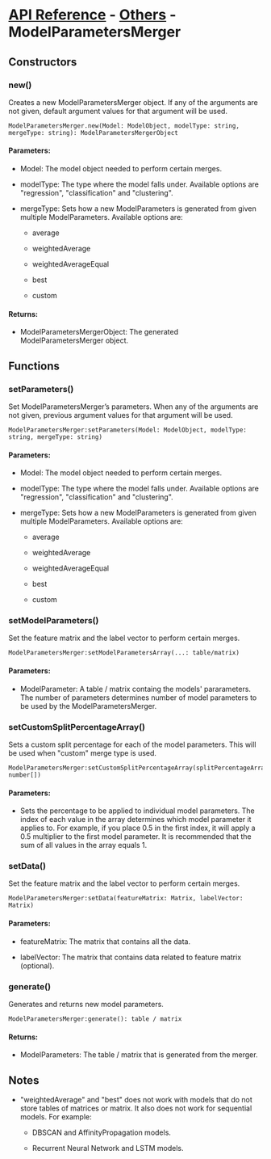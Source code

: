 # [API Reference](../../API.md) - [Others](../Others.md) - ModelParametersMerger

## Constructors

### new()

Creates a new ModelParametersMerger object. If any of the arguments are not given, default argument values for that argument will be used.

```
ModelParametersMerger.new(Model: ModelObject, modelType: string, mergeType: string): ModelParametersMergerObject
```

#### Parameters:

* Model: The model object needed to perform certain merges.

* modelType: The type where the model falls under. Available options are "regression", "classification" and "clustering".

* mergeType: Sets how a new ModelParameters is generated from given multiple ModelParameters. Available options are:

  * average

  * weightedAverage

  * weightedAverageEqual

  * best

  * custom

#### Returns:

* ModelParametersMergerObject: The generated ModelParametersMerger object.

## Functions

### setParameters()

Set ModelParametersMerger’s parameters. When any of the arguments are not given, previous argument values for that argument will be used.

```
ModelParametersMerger:setParameters(Model: ModelObject, modelType: string, mergeType: string)
```

#### Parameters:

* Model: The model object needed to perform certain merges.

* modelType: The type where the model falls under. Available options are "regression", "classification" and "clustering".

* mergeType: Sets how a new ModelParameters is generated from given multiple ModelParameters. Available options are:

  * average

  * weightedAverage

  * weightedAverageEqual

  * best

  * custom

### setModelParameters()

Set the feature matrix and the label vector to perform certain merges.

```
ModelParametersMerger:setModelParametersArray(...: table/matrix)
```

#### Parameters:

* ModelParameter: A table / matrix containg the models' pararameters. The number of parameters determines number of model parameters to be used by the ModelParametersMerger.

### setCustomSplitPercentageArray()

Sets a custom split percentage for each of the model parameters. This will be used when "custom" merge type is used.

```
ModelParametersMerger:setCustomSplitPercentageArray(splitPercentageArray: number[])
```

#### Parameters:

* Sets the percentage to be applied to individual model parameters. The index of each value in the array determines which model parameter it applies to. For example, if you place 0.5 in the first index, it will apply a 0.5 multiplier to the first model parameter. It is recommended that the sum of all values in the array equals 1.

### setData()

Set the feature matrix and the label vector to perform certain merges.

```
ModelParametersMerger:setData(featureMatrix: Matrix, labelVector: Matrix)
```

#### Parameters:

* featureMatrix: The matrix that contains all the data.

* labelVector: The matrix that contains data related to feature matrix (optional).

### generate()

Generates and returns new model parameters.

```
ModelParametersMerger:generate(): table / matrix
```

#### Returns:

* ModelParameters: The table / matrix that is generated from the merger.

## Notes

* "weightedAverage" and "best" does not work with models that do not store tables of matrices or matrix. It also does not work for sequential models. For example:

  *  DBSCAN and AffinityPropagation models.

  *  Recurrent Neural Network and LSTM models.
